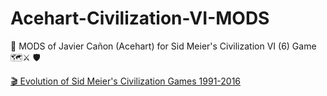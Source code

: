 # Acehart-Civilization-VI-MODS
🎲 MODS of Javier Cañon (Acehart) for Sid Meier's Civilization VI (6) Game 🗺⚔️ 🛡

[🎬 Evolution of Sid Meier's Civilization Games 1991-2016](https://www.youtube.com/watch?v=iG1_p0sYHxo)
